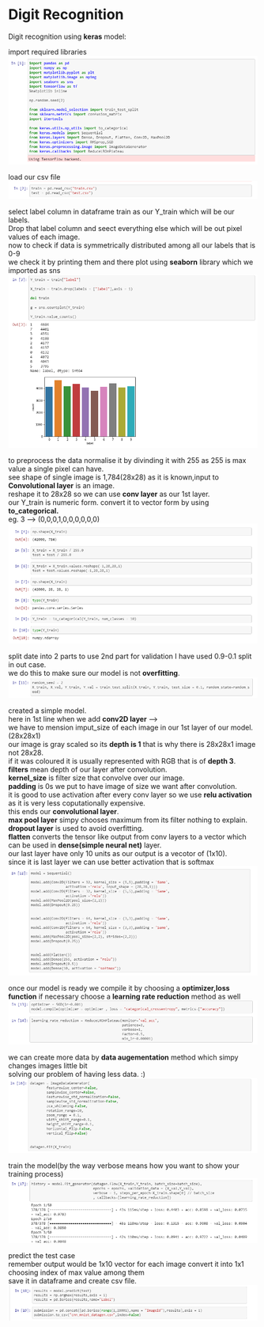 # Digit Recognition
Digit recognition using **keras** model:

import required libraries
![](images/digit_1.PNG)

load our csv file
![](images/digit_2.PNG)

select label column in dataframe train as our Y_train which will be our labels.<br/>
Drop that label column and seect everything else which will be out pixel values of each image.<br/>
now to check if data is symmetrically distributed among all our labels that is 0-9<br/>
we check it by printing them and there plot using **seaborn** library which we imported as sns
![](images/digit_3.PNG)

to preprocess the data normalise it by divinding it with 255 as 255 is max value a single pixel can have.<br/>
see shape of single image is 1,784(28x28) as it is known,input to **Convolutional layer** is an image.<br/>
reshape it to 28x28 so we can use **conv layer** as our 1st layer.<br/>
our Y_train is numeric form. convert it to vector form by using **to_categorical.**<br/>
eg. 3 --> (0,0,0,1,0,0,0,0,0,0)
![](images/digit_4.PNG)

split date into 2 parts to use 2nd part for validation I have used 0.9-0.1 split in out case.<br/>
we do this to make sure our model is not **overfitting**.<br/>
![](images/digit_5.PNG)

created a simple model.<br/>
here in 1st line when we add **conv2D layer** --><br/>
we have to mension imput_size of each image in our 1st layer of our model.(28x28x1)<br/>
our image is gray scaled so its **depth is 1** that is why there is 28x28x1 image not 28x28.<br/>
if it was coloured it is usually represented with RGB that is of **depth 3**.<br/>
**filters** mean depth of our layer after convolution.<br/>
**kernel_size** is filter size that convolve over our image.<br/>
**padding** is 0s we put to have image of size we want after convolution.<br/>
it is good to use activation after every conv layer so we use **relu activation** as it is very less coputationally expensive.<br/>
this ends our **convolutional layer**.<br/>
**max pool layer** simpy chooses maximum from its filter nothing to explain.<br/>
**dropout layer** is used to avoid overfitting.<br/>
**flatten** converts the tensor like output from conv layers to a vector which can be used in **dense(simple neural net)** layer.<br/>
our last layer have only 10 units as our output is a vecotor of (1x10).<br/>
since it is last layer we can use better activation that is softmax
![](images/digit_6.PNG)

once our model is ready we compile it by choosing a **optimizer,loss function** if necessary choose a **learning rate reduction** method as well<br/>
![](images/digit_7.PNG)

we can create more data by **data augementation** method which simpy changes images little bit<br/>
solving our problem of having less data. :) <br/>
![](images/digit_8.PNG)

train the model(by the way verbose means how you want to show your training process)<br/>
![](images/digit_9.PNG)

predict the test case<br/>
remember output would be 1x10 vector for each image convert it into 1x1 choosing index of max value among them<br/>
save it in dataframe and create csv file.<br/>
![](images/digit_10.PNG)
